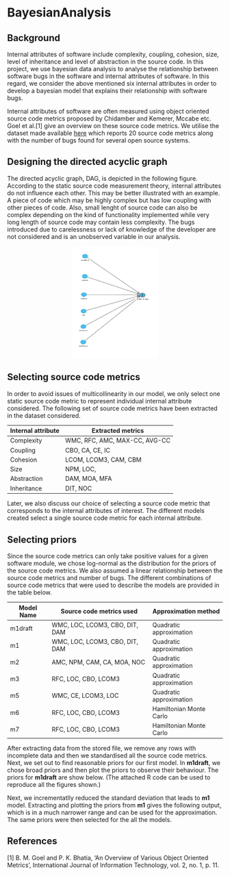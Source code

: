 # BayesianAnalysis
## Background
Internal attributes of software include complexity, coupling, cohesion, size, level of inheritance and level of abstraction in the source code. In this project, we use bayesian data analysis to analyse the relationship between software bugs in the software and internal attributes of software. In this regard, we consider the above mentioned six internal attributes in order to develop a bayesian model that explains their relationship with software bugs.

Internal attributes of software are often measured using object oriented source code metrics proposed by Chidamber and Kemerer, Mccabe etc. Goel et al.[1] give an overview on these source code metrics. We utilise the dataset made available [here](https://figshare.com/articles/dataset/Software_Defect_Prediction_Dataset/13536506) which reports 20 source code metrics along with the number of bugs found for several open source systems.

## Designing the directed acyclic graph
The directed acyclic graph, DAG, is depicted in the following figure. According to the static source code measurement theory, internal attributes do not influence each other. This may be better illustrated with an example. A piece of code which may be highly complex but has low coupling with other pieces of code. Also, small lenght of source code can also be complex depending on the kind of functionality implemented while very long length of source code may contain less complexity. The bugs introduced due to carelessness or lack of knowledge of the developer are not considered and is an unobserved variable in our analysis.     

<p align="center">
  <img src="Images/DAGv1.png" width=40% height=40% title="DAG: internal attributes software bugs">
</p>

## Selecting source code metrics
In order to avoid issues of multicollinearity in our model, we only select one static source code metric to represent individual internal attribute considered. The following set of source code metrics have been extracted in the dataset considered. 

| Internal attribute | Extracted metrics             |
|--------------------|-------------------------------|
| Complexity         | WMC, RFC, AMC, MAX-CC, AVG-CC | 
| Coupling           | CBO, CA, CE, IC               |
| Cohesion           | LCOM, LCOM3, CAM, CBM         |
| Size               | NPM, LOC,                     |
| Abstraction        | DAM, MOA, MFA                 |
| Inheritance        | DIT, NOC                      |

Later, we also discuss our choice of selecting a source code metric that corresponds to the internal attributes of interest. The different models created select a single source code metric for each internal attribute.

## Selecting priors
Since the source code metrics can only take positive values for a given software module, we chose log-normal as the distribution for the priors of the source code metrics. We also assumed a linear relationship between the source code metrics and number of bugs. The different combinations of source code metrics that were used to describe the models are provided in the table below. 

| Model Name | Source code metrics used       | Approximation method    | 
|------------|--------------------------------|-------------------------|
| m1draft    | WMC, LOC, LCOM3, CBO, DIT, DAM | Quadratic approximation |
| m1         | WMC, LOC, LCOM3, CBO, DIT, DAM | Quadratic approximation |
| m2         | AMC, NPM, CAM, CA, MOA, NOC    | Quadratic approximation |
| m3         | RFC, LOC, CBO, LCOM3           | Quadratic approximation |
| m5         | WMC, CE, LCOM3, LOC            | Quadratic approximation |
| m6         | RFC, LOC, CBO, LCOM3           | Hamiltonian Monte Carlo |
| m7         | RFC, LOC, CBO, LCOM3           | Hamiltonian Monte Carlo |

After extracting data from the stored file, we remove any rows with incomplete data and then we standardised all the source code metrics. Next, we set out to find reasonable priors for our first model. In **m1draft**, we chose broad priors and then plot the priors to observe their behaviour. The priors for **m1draft** are show below. (The attached R code can be used to reproduce all the figures shown.)   


Next, we incrementatlly reduced the standard deviation that leads to **m1** model. Extracting and plotting the priors from **m1** gives the following output, which is in a much narrower range and can be used for the approximation. The same priors were then selected for the all the models.





## References
[1] B. M. Goel and P. K. Bhatia, ‘An Overview of Various Object Oriented Metrics’, International Journal of Information Technology, vol. 2, no. 1, p. 11.
